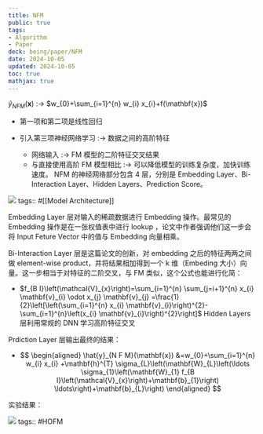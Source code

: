 ```yaml
---
title: NFM
public: true
tags:
- Algorithm
- Paper
deck: being/paper/NFM
date: 2024-10-05
updated: 2024-10-05
toc: true
mathjax: true
---
```




$\hat{y}_{N F M}(\mathbf{x})$ :-> $w_{0}+\sum_{i=1}^{n} w_{i} x_{i}+f(\mathbf{x})$
  + 第一项和第二项是线性回归

  + 引入第三项神经网络学习 :-> 数据之间的高阶特征
    + 网络输入 :-> FM 模型的二阶特征交叉结果
    + 与直接使用高阶 FM 模型相比 :-> 可以降低模型的训练复杂度，加快训练速度。
NFM 的神经网络部分包含 4 层，分别是 Embedding Layer、Bi-Interaction Layer、Hidden Layers、Prediction Score。

![](https://media.xiang578.com/nfm-arch.png)
tags:: #[[Model Architecture]]

Embedding Layer 层对输入的稀疏数据进行 Embedding 操作。最常见的 Embedding 操作是在一张权值表中进行 lookup ，论文中作者强调他们这一步会将 Input Feture Vector 中的值与 Embedding 向量相乘。

Bi-Interaction Layer 层是这篇论文的创新，对 embedding 之后的特征两两之间做 element-wise product，并将结果相加得到一个 k 维（Embeding 大小）向量。这一步相当于对特征的二阶交叉，与 FM 类似，这个公式也能进行化简：

  + $f_{B I}\left(\mathcal{V}_{x}\right)=\sum_{i=1}^{n} \sum_{j=i+1}^{n} x_{i} \mathbf{v}_{i} \odot x_{j} \mathbf{v}_{j} =\frac{1}{2}\left[\left(\sum_{i=1}^{n} x_{i} \mathbf{v}_{i}\right)^{2}-\sum_{i=1}^{n}\left(x_{i} \mathbf{v}_{i}\right)^{2}\right]$
Hidden Layers 层利用常规的 DNN 学习高阶特征交叉

Prdiction Layer 层输出最终的结果：

  + $$
\begin{aligned} \hat{y}_{N F M}(\mathbf{x}) &=w_{0}+\sum_{i=1}^{n} w_{i} x_{i} +\mathbf{h}^{T} \sigma_{L}\left(\mathbf{W}_{L}\left(\ldots \sigma_{1}\left(\mathbf{W}_{1} f_{B I}\left(\mathcal{V}_{x}\right)+\mathbf{b}_{1}\right) \ldots\right)+\mathbf{b}_{L}\right) \end{aligned}
$$

实验结果：

![](https://media.xiang578.com/15643059963915.jpg)
tags:: #HOFM


